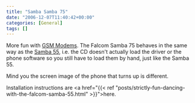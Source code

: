 ```yaml
---
title: "Samba Samba 75"
date: "2006-12-07T11:40:42+00:00"
categories: [General]
tags: []
---
```


More fun with <a href="http://www.openxtra.co.uk/products/sms-modems/index.html">GSM Modems</a>. The Falcom Samba 75 behaves in the same way as the <a href="http://www.openxtra.co.uk/products/sms-modems/samba55/index.html">Samba 55</a>, i.e. the CD doesn't actually load the driver or the phone software so you still have to load them by hand, just like the Samba 55.

Mind you the screen image of the phone that turns up is different.

Installation instructions are <a href="{{< ref "posts/strictly-fun-dancing-with-the-falcom-samba-55.html" >}}">here</a>.
